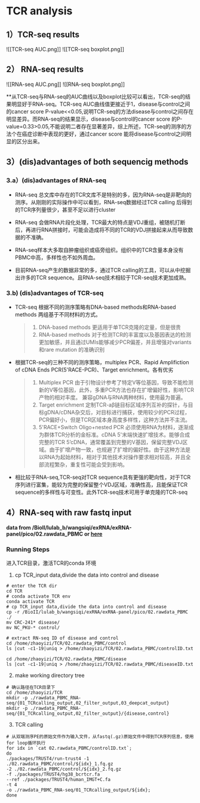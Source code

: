 # TCR analysis
## 1）TCR-seq results
![[TCR-seq AUC.png]]
![[TCR-seq boxplot.png]]
## 2） RNA-seq results
![[RNA-seq AUC.png]]
![[RNA-seq boxplot.png]]

**从TCR-seq与RNA-seq的AUC曲线以及boxplot比较可以看出，TCR-seq的结果明显好于RNA-seq。TCR-seq AUC曲线值更接近于1，disease与control之间的cancer score P-value<<0.05,说明TCR-seq的方法disease与control之间存在明显差异。而RNA-seq的结果显示，disease与control的cancer score 的P-value=0.33>0.05,不能说明二者存在显著差异，综上所述，TCR-seq的测序的方法个在癌症诊断中表现的更好，通过cancer score 能将disease与control之间明显的区分出来。

## 3）(dis)advantages of both sequencig methods
### 3.a）(dis)advantages of RNA-seq
* RNA-seq 总文库中存在的TCR文库不是特别的多，因为RNA-seq是非靶向的测序。从刚刚的实际操作中可以看到，RNA-seq数据经过TCR calling 后得到的TCR序列量很少，甚至不足以进行cluster
* RNA-seq 会做RNA片段化处理，TCR最大的特点是VDJ重组，被随机打断后，再进行RNA拼接时，可能会造成将不同的TCR的VDJ拼接起来从而导致数据的不准确。
* RNA-seq样本大多取自肿瘤组织或癌旁组织。组织中的TCR含量本身没有PBMC中高，多样性也不如外周血。

* 目前RNA-seq产生的数据非常的多，通过TCR calling的工具，可以从中挖掘出许多的TCR sequence。且RNA-seq技术相较于TCR-seq技术更加成熟。

### 3.b) (dis)advantages of TCR-seq
*	TCR-seq 根据不同的测序策略有DNA-based methods和RNA-based methods 两组基于不同材料的方式。
	>  1. DNA-based methods 更适用于单TCR克隆的定量，但是很贵
	>  2. RNA-based methods 对于检测TCR的丰富度以及基因表达的检测更加敏感，并且通过UMIs能够减少PCR偏差，并且增强对variants和rare mutation 的准确识别
* 根据TCR-seq的三种不同的测序策略，multiplex PCR、Rapid Amplifiction of cDNA Ends PCR(5'RACE-PCR)、Target enrichment。各有优劣
	> 1. Multiplex PCR 由于引物设计参考了特定V等位基因，导致不能检测新的V等位基因，此外，多重PCR方法也存在扩增偏好性，影响TCR产物的相对丰度。 兼容gDNA与RNA两种材料，使用最为普遍。
	> 2. Target enrichment 定制TCR-aβ链目标区域序列互补的探针，与目标gDNA/cDNA杂交后，对目标进行捕获，使用较少的PCR过程，PCR偏好小，但是TCR区域本身高度多样性，这种方法并不主流。
	> 3. 5'RACE+Switch Oligo+nested PCR 必须使用RNA为材料，逐渐成为群体TCR分析的金标准。cDNA 5'末端快速扩增技术。能够合成完整的TCR 5’cDNA，通常覆盖到完整的V基因，保留完整VDJ区域。由于扩增产物一致，也规避了扩增的偏好性。由于这种方法是以RNA为起始材料，相对于其他技术对操作要求相对较高，并且全部流程繁杂，重复性可能会受到影响。
* 相比较于RNA-seq,TCR-seq对TCR sequence具有更强的靶向性，对于TCR序列进行富集，能较为完整的保留整个VDJ区域，准确性高，且能保证TCR sequence的多样性与可变性。此外TCR-seq技术可用于单克隆的TCR-seq

## 4）RNA-seq with raw fastq input
**data from /BioII/lulab_b/wangsiqi/exRNA/exRNA-panel/pico/02.rawdata_PBMC
     or [here](https://id.tsinghua.edu.cn/do/off/ui/auth/login/form/167ed2c25d7f176c20c79e341e2ccdf0/0?/tsinghua-auth/callback/)**

### Running Steps
进入TCR目录，激活TCR的conda 环境
1. cp TCR_input data,divide the data into control and disease
```linux
# enter the TCR dir
cd TCR
# conda activate TCR env
conda activate TCR
# cp TCR_input data,divide the data into control and disease
cp -r /BioII/lulab_b/wangsiqi/exRNA/exRNA-panel/pico/02.rawdata_PBMC ./ 
mv CRC-241* disease/
mv NC_PKU-* control/

# extract RN-seq ID of disease and control
cd /home/zhaoyizi/TCR/02.rawdata_PBMC/control
ls |cut -c1-19|uniq > /home/zhaoyizi/TCR/02.rawdata_PBMC/controlID.txt

cd /home/zhaoyizi/TCR/02.rawdata_PBMC/disease
ls |cut -c1-19|uniq > /home/zhaoyizi/TCR/02.rawdata_PBMC/diseaseID.txt
```

2. make working directory tree
```linux
# 确认路径在TCR目录下
cd /home/zhaoyizi/TCR
mkdir -p ./rawdata_PBMC_RNA-seq/{01_TCRcalling_output,02_filter_output,03_deepcat_output}
mkdir -p ./rawdata_PBMC_RNA-seq/{01_TCRcalling_output,02_filter_output}/{disease,control}
```

3. TCR calling
```linux
# 从双端测序PE的原始文件作为输入文件，从fastq(.gz)原始文件中得到TCR序列信息，使用 for loop循环执行
for idx in `cat 02.rawdata_PBMC/controlID.txt`; 
do 
./packages/TRUST4/run-trust4 -1 ./02.rawdata_PBMC/control/${idx}_1.fq.gz 
-2 ./02.rawdata_PBMC/control/${idx}_2.fq.gz 
-f ./packages/TRUST4/hg38_bcrtcr.fa 
--ref ./packages/TRUST4/human_IMGT+C.fa 
-t 4 
-o ./rawdata_PBMC_RNA-seq/01_TCRcalling_output/${idx}; 
done

```
